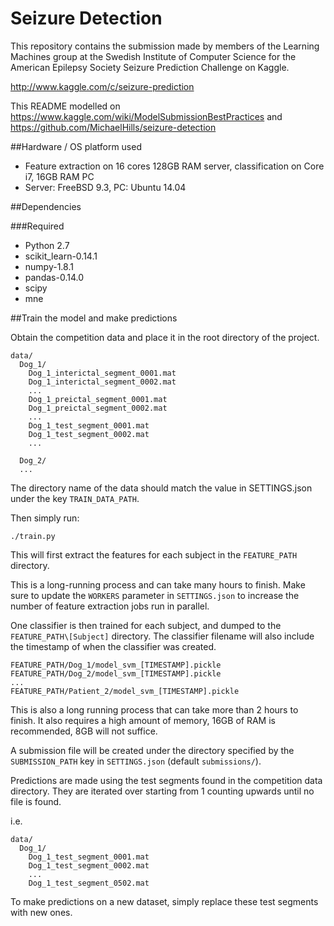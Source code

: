 # Seizure Detection

This repository contains the submission made by members of the Learning Machines group at the Swedish Institute of
Computer Science for the American Epilepsy Society Seizure Prediction Challenge on Kaggle.

http://www.kaggle.com/c/seizure-prediction

This README modelled on https://www.kaggle.com/wiki/ModelSubmissionBestPractices and https://github.com/MichaelHills/seizure-detection

##Hardware / OS platform used

 * Feature extraction on 16 cores 128GB RAM server, classification on Core i7, 16GB RAM PC
 * Server: FreeBSD 9.3, PC: Ubuntu 14.04

##Dependencies

###Required

 * Python 2.7
 * scikit_learn-0.14.1
 * numpy-1.8.1
 * pandas-0.14.0
 * scipy
 * mne


##Train the model and make predictions

Obtain the competition data and place it in the root directory of the project.
```
data/
  Dog_1/
    Dog_1_interictal_segment_0001.mat
    Dog_1_interictal_segment_0002.mat
    ...
    Dog_1_preictal_segment_0001.mat
    Dog_1_preictal_segment_0002.mat
    ...
    Dog_1_test_segment_0001.mat
    Dog_1_test_segment_0002.mat
    ...

  Dog_2/
  ...
```

The directory name of the data should match the value in SETTINGS.json under the key `TRAIN_DATA_PATH`.

Then simply run:
```
./train.py
```

This will first extract the features for each subject in the `FEATURE_PATH` directory.

This is a long-running process and can take many hours to finish. Make sure to update the `WORKERS`
parameter in `SETTINGS.json` to increase the number of feature extraction jobs run in parallel.

One classifier is then trained for each subject, and dumped to the `FEATURE_PATH\[Subject]` directory. The classifier filename
will also include the timestamp of when the classifier was created.

```
FEATURE_PATH/Dog_1/model_svm_[TIMESTAMP].pickle
FEATURE_PATH/Dog_2/model_svm_[TIMESTAMP].pickle
...
FEATURE_PATH/Patient_2/model_svm_[TIMESTAMP].pickle
```

This is also a long running process that can take more than 2 hours to finish. It also requires a high amount of
memory, 16GB of RAM is recommended, 8GB will not suffice.

A submission file will be created under the directory specified by the `SUBMISSION_PATH` key
in `SETTINGS.json` (default `submissions/`).

Predictions are made using the test segments found in the competition data directory. They
are iterated over starting from 1 counting upwards until no file is found.

i.e.
```
data/
  Dog_1/
    Dog_1_test_segment_0001.mat
    Dog_1_test_segment_0002.mat
    ...
    Dog_1_test_segment_0502.mat
```

To make predictions on a new dataset, simply replace these test segments with new ones.